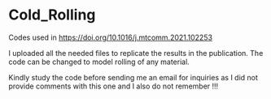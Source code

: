 # Cold_Rolling
Codes used in https://doi.org/10.1016/j.mtcomm.2021.102253

I uploaded all the needed files to replicate the results in the publication. The code can be changed to model rolling of any material. 

Kindly study the code before sending me an email for inquiries as I did not provide comments with this one and I also do not remember !!! 
